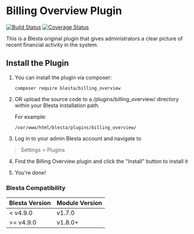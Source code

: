 # Billing Overview Plugin

[![Build Status](https://travis-ci.org/blesta/plugin-billing_overview.svg?branch=master)](https://travis-ci.org/blesta/plugin-billing_overview) [![Coverage Status](https://coveralls.io/repos/github/blesta/plugin-billing_overview/badge.svg?branch=master)](https://coveralls.io/github/blesta/plugin-billing_overview?branch=master)

This is a Blesta original plugin that gives administrators a clear picture of recent financial activity in the system.

## Install the Plugin

1. You can install the plugin via composer:

    ```
    composer require blesta/billing_overview
    ```

2. OR upload the source code to a /plugins/billing_overview/ directory within
your Blesta installation path.

    For example:

    ```
    /var/www/html/blesta/plugins/billing_overview/
    ```

3. Log in to your admin Blesta account and navigate to
> Settings > Plugins

4. Find the Billing Overview plugin and click the "Install" button to install it

5. You're done!

### Blesta Compatibility

|Blesta Version|Module Version|
|--------------|--------------|
|< v4.9.0|v1.7.0|
|>= v4.9.0|v1.8.0+|
